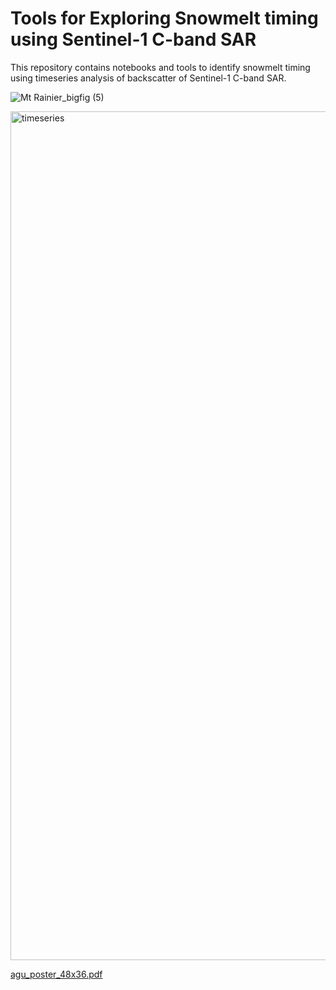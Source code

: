 # Tools for Exploring Snowmelt timing using Sentinel-1 C-band SAR

This repository contains notebooks and tools to identify snowmelt timing using timeseries analysis of backscatter of Sentinel-1 C-band SAR.

![Mt  Rainier_bigfig (5)](https://user-images.githubusercontent.com/67975937/177889453-1f25bf2d-c430-43ba-940e-6dd5545b42b0.png)

<img width="1358" alt="timeseries" src="https://user-images.githubusercontent.com/67975937/177890042-b788c2be-130a-463d-a24f-7bbd8d4bc4df.png">

[agu_poster_48x36.pdf](https://github.com/egagli/sar_snow_melt_timing/files/9067931/agu_poster_48x36.pdf)

